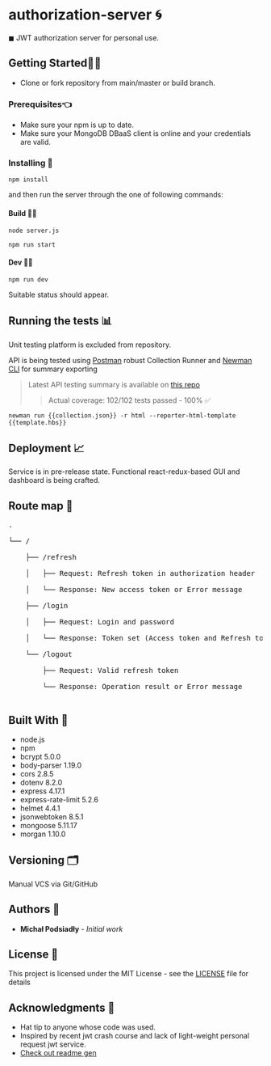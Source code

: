 # authorization-server 🌀

◼ JWT authorization server for personal use.

## Getting Started👨‍🦯

- Clone or fork repository from main/master or build branch.

### Prerequisites👈

- Make sure your npm is up to date.
- Make sure your MongoDB DBaaS client is online and your credentials are valid.


### Installing 📜

```
npm install
```

and then run the server through the one of following commands:

#### Build 🏃‍♂️

```
node server.js
```

```
npm run start
```

#### Dev 👨‍💻

```
npm run dev
```

Suitable status should appear.

## Running the tests 📊

Unit testing platform is excluded from repository.

API is being tested using [Postman](https://www.postman.com) robust Collection Runner and [Newman CLI](https://www.npmjs.com/package/newman) for summary exporting

> Latest API testing summary is available on [this repo](https://github.com/Jokurale/authorization-server-api-coverage)
> > Actual coverage:
> > 102/102 tests passed - 100% ✅

```
newman run {{collection.json}} -r html --reporter-html-template {{template.hbs}}
```

## Deployment 📈

Service is in pre-release state. Functional react-redux-based GUI and dashboard is being crafted.

## Route map 🎫
<pre>
. <br />
└── / <br />
    ├── /refresh <br />
    │   ├── Request: Refresh token in authorization header <br />
    │   └── Response: New access token or Error message <br />
    ├── /login <br />
    │   ├── Request: Login and password <br />
    │   └── Response: Token set (Access token and Refresh token) or Error message <br />
    └── /logout <br />
        ├── Request: Valid refresh token <br />
        └── Response: Operation result or Error message <br />
</pre> 

## Built With 📐

- node.js
- npm
- bcrypt 5.0.0
- body-parser 1.19.0
- cors 2.8.5
- dotenv 8.2.0
- express 4.17.1
- express-rate-limit 5.2.6
- helmet 4.4.1
- jsonwebtoken 8.5.1
- mongoose 5.11.17
- morgan 1.10.0

## Versioning 🗂

Manual VCS via Git/GitHub

## Authors 🕺

- **Michał Podsiadły** - _Initial work_

## License 📄

This project is licensed under the MIT License - see the [LICENSE](LICENSE) file for details

## Acknowledgments 🎉

- Hat tip to anyone whose code was used.
- Inspired by recent jwt crash course and lack of light-weight personal request jwt service.
- [Check out readme gen](https://www.makeareadme.com)
